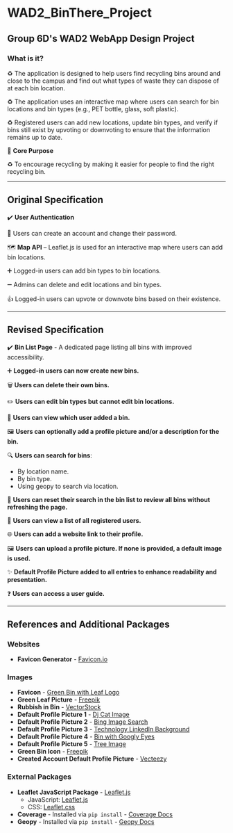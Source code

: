 # WAD2_BinThere_Project
## Group 6D's WAD2 WebApp Design Project

### What is it?​

♻️ The application is designed to help users find recycling bins around and close to the campus and find out what types of waste they can dispose of at each bin location.​

♻️ The application uses an interactive map where users can search for bin locations and bin types (e.g., PET bottle, glass, soft plastic).​

♻️ Registered users can add new locations, update bin types, and verify if bins still exist by upvoting or downvoting to ensure that the information remains up to date.​

📌 **Core Purpose**​

♻️ To encourage recycling by making it easier for people to find the right recycling bin.​

---

## Original Specification ​

✔️ **User Authentication** ​

📇 Users can create an account and change their password​.

🗺️ **Map API** – Leaflet.js is used for an interactive map where users can add bin locations​.

➕ Logged-in users can add bin types to bin locations​.

➖ Admins can delete and edit locations and bin types​.

👍 Logged-in users can upvote or downvote bins based on their existence.

---

## **Revised Specification**

✔️ **Bin List Page** - A dedicated page listing all bins with improved accessibility.

➕ **Logged-in users can now create new bins.**

🗑️ **Users can delete their own bins.**

✏️ **Users can edit bin types but cannot edit bin locations.**

👤 **Users can view which user added a bin.**

🖼️ **Users can optionally add a profile picture and/or a description for the bin.**

🔍 **Users can search for bins**:
   - By location name.
   - By bin type.
   - Using geopy to search via location.

🔄 **Users can reset their search in the bin list to review all bins without refreshing the page.**

👥 **Users can view a list of all registered users.**

🌐 **Users can add a website link to their profile.**

🖼️ **Users can upload a profile picture. If none is provided, a default image is used.**

✨ **Default Profile Picture added to all entries to enhance readability and presentation.**

❓ **Users can access a user guide.**

---

## **References and Additional Packages**

### Websites
- **Favicon Generator** - [Favicon.io](https://favicon.io/favicon-converter/)

### **Images**
- **Favicon** - [Green Bin with Leaf Logo](https://c8.alamy.com/comp/2HKEJ26/rubbish-bin-green-with-leaf-logo-design-vector-graphic-symbol-icon-illustration-creative-idea-2HKEJ26.jpg)
- **Green Leaf Picture** - [Freepik](https://img.freepik.com/premium-vector/eco-circle-with-hand-logo_78370-3923.jpg?w=2000)
- **Rubbish in Bin** - [VectorStock](https://cdn1.vectorstock.com/i/1000x1000/55/65/put-rubbish-in-the-bin-vector-23855565.jpg)
- **Default Profile Picture 1** - [Dj Cat Image](https://archive.org/details/cat-meme-stock/素材/DJ猫.mp4)
- **Default Profile Picture 2** - [Bing Image Search](https://www.bing.com/images/search?view=detailV2&ccid=5GpH%2FATc&id=3CD6A2508F665A758A9E00ED778DF7BC0013B9F8&thid=OIP.5GpH_ATcZ3MIdbnMNJNG8AHaHa&mediaurl=https%3A%2F%2Fstatic.vecteezy.com%2Fsystem%2Fresources%2Fpreviews%2F010%2F852%2F913%2Foriginal%2Fleaf-icon-vector-png.png)
- **Default Profile Picture 3** - [Technology LinkedIn Background](https://wallpapers.com/images/hd/technology-linkedin-background-sj2amwxyouxivqod.jpg)
- **Default Profile Picture 4** - [Bin with Googly Eyes](https://i.pinimg.com/originals/b5/45/95/b54595929d40a4d90f717661bc905ec0.jpg)
- **Default Profile Picture 5** - [Tree Image](https://www.treesaw.co.uk/wp-content/uploads/2020/03/tree-3822149_1920.jpg)
- **Green Bin Icon** - [Freepik](https://www.freepik.com/icon/can_14863152#fromView=keyword&page=1&position=94&uuid=27a10ac2-d9fa-42d7-9951-86fcb72141ad)
- **Created Account Default Profile Picture** - [Vecteezy](https://static.vecteezy.com/system/resources/thumbnails/037/336/395/small_2x/user-profile-flat-illustration-avatar-person-icon-gender-neutral-silhouette-profile-picture-free-vector.jpg)

### **External Packages**
- **Leaflet JavaScript Package** - [Leaflet.js](https://leafletjs.com/index.html)
  - JavaScript: [Leaflet.js](https://unpkg.com/leaflet/dist/leaflet.js)
  - CSS: [Leaflet.css](https://unpkg.com/leaflet/dist/leaflet.css)
- **Coverage** - Installed via `pip install` - [Coverage Docs](https://coverage.readthedocs.io/en/7.7.0/)
- **Geopy** - Installed via `pip install` - [Geopy Docs](https://geopy.readthedocs.io/en/stable/)




